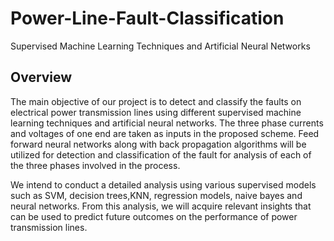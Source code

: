 # Power-Line-Fault-Classification
Supervised Machine Learning Techniques and Artificial Neural Networks
## Overview
The main objective of our project is to detect and classify the faults on electrical power transmission lines using different supervised machine learning techniques and artificial neural networks. 
The three phase currents and voltages of one end are taken as inputs in the proposed scheme. Feed forward neural networks along with back propagation algorithms will be utilized for detection and classification of the fault for analysis of each of the three phases involved in the process.

We intend to conduct a detailed analysis using various supervised models such as SVM, decision trees,KNN, regression models, naive bayes and neural networks. From this analysis, we will acquire relevant insights that can be used to predict future outcomes on the performance of power transmission lines. 

